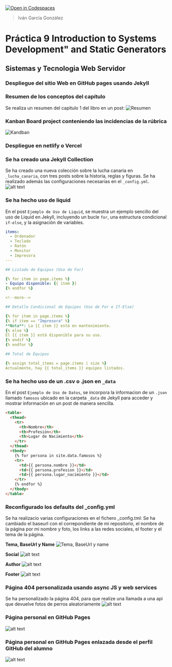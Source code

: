 [![Open in Codespaces](https://classroom.github.com/assets/launch-codespace-2972f46106e565e64193e422d61a12cf1da4916b45550586e14ef0a7c637dd04.svg)](https://classroom.github.com/open-in-codespaces?assignment_repo_id=16675045)
> Iván García González

# Práctica 9 Introduction to Systems Development" and Static Generators
## Sistemas y Tecnologia Web Servidor

### Despliegue del sitio Web en GitHub pages usando Jekyll
### Resumen de los conceptos del capítulo
Se realiza un resumen del capitulo 1 del libro en un post:
![Resumen](img/imageResumen.png)

### Kanban Board project conteniendo las incidencias de la rúbrica
![Kandban](img/imageBoard.png)

### Despliegue en netlify o Vercel
### Se ha creado una Jekyll Collection
Se ha creado una nueva colección sobre la lucha canaria en `_lucha_canaria`, con tres posts sobre la historia, reglas y figuras. Se ha realizado además las configuraciones necesarias en el `_config.yml`.
![alt text](img/imageCollection.png)

### Se ha hecho uso de liquid
En el post `Ejemplo de Uso de Liquid`, se muestra un ejemplo sencillo del uso de Liquid en Jekyll, incluyendo un bucle `for`, una estructura condicional `if-else`, y la asignación de variables.

```yml
items:
  - Ordenador
  - Teclado
  - Ratón
  - Monitor
  - Impresora
---

## Listado de Equipos (Uso de For)

{% for item in page.items %}
- Equipo disponible: {{ item }}
{% endfor %}

<!--more-->

## Detalle Condicional de Equipos (Uso de For e If-Else)

{% for item in page.items %}
{% if item == "Impresora" %}
**Nota**: La {{ item }} está en mantenimiento.
{% else %}
El {{ item }} está disponible para su uso.
{% endif %}
{% endfor %}

## Total de Equipos

{% assign total_items = page.items | size %}
Actualmente, hay {{ total_items }} equipos listados.
```
### Se ha hecho uso de un .csv o .json en `_data`
En el post `Ejemplo de Uso de Datos`, se incorpora la informacion de un `.json` llamado `famosos` ubicado en la carpeta `_data` de Jekyll para acceder y mostrar información en un post de manera sencilla.

```md
<table>
  <thead>
    <tr>
      <th>Nombre</th>
      <th>Profesión</th>
      <th>Lugar de Nacimiento</th>
    </tr>
  </thead>
  <tbody>
    {% for persona in site.data.famosos %}
    <tr>
      <td>{{ persona.nombre }}</td>
      <td>{{ persona.profesion }}</td>
      <td>{{ persona.lugar_nacimiento }}</td>
    </tr>
    {% endfor %}
  </tbody>
</table>
```

### Reconfigurado los defaults del _config.yml
Se ha realizacio varias configuraciones en el fichero _config.tml:
Se ha cambiado el baseurl con el correpondiente de mi repositorio, el nombre de la página por mi nombre y foto, los links a las redes sociales, el footer y el tema de la página.

**Tema, BaseUrl y Name**
![Tema, BaseUrl y name](img/imageTema.png)

**Social**
![alt text](img/imageSocial.png)

**Author**
![alt text](img/imageAuthor.png)

**Footer**
![alt text](img/imageFooter.png)

### Página 404 personalizada usando async JS y web services
Se ha personalizado la página 404, para que realize una llamada a una api que devuelve fotos de perros aleatoriamente
![alt text](img/image404.png)

### Página personal en GitHub Pages
![alt text](img/imagePersonal.png)

### Página personal en GitHub Pages enlazada desde el perfil GitHub del alumno
![alt text](img/imagePersonalEnlazado.png)